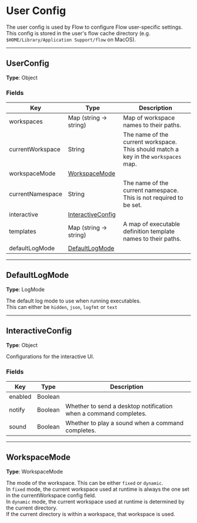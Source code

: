 
[comment]: # (Documentation autogenerated by docsgen. Do not edit directly.)

# User Config

The user config is used by Flow to configure Flow user-specific settings.
This config is stored in the user's flow cache directory (e.g. `$HOME/Library/Application Support/flow` on MacOS). 


-------

## UserConfig

**Type**: Object



### Fields

| Key | Type | Description |
| ---- | ---- | ----------- |
| workspaces | Map (string -> string) | Map of workspace names to their paths. |
| currentWorkspace | String | The name of the current workspace. This should match a key in the `workspaces` map. |
| workspaceMode | [WorkspaceMode](#WorkspaceMode) |  |
| currentNamespace | String | The name of the current namespace. This is not required to be set. |
| interactive | [InteractiveConfig](#InteractiveConfig) |  |
| templates | Map (string -> string) | A map of executable definition template names to their paths. |
| defaultLogMode | [DefaultLogMode](#DefaultLogMode) |  |


-------
## DefaultLogMode

**Type**: LogMode

The default log mode to use when running executables.<br>This can either be `hidden`, `json`, `logfmt` or `text`

-------
## InteractiveConfig

**Type**: Object

Configurations for the interactive UI.

### Fields

| Key | Type | Description |
| ---- | ---- | ----------- |
| enabled | Boolean |  |
| notify | Boolean | Whether to send a desktop notification when a command completes. |
| sound | Boolean | Whether to play a sound when a command completes. |


-------
## WorkspaceMode

**Type**: WorkspaceMode

The mode of the workspace. This can be either `fixed` or `dynamic`.<br>In `fixed` mode, the current workspace used at runtime is always the one set in the currentWorkspace config field.<br>In `dynamic` mode, the current workspace used at runtime is determined by the current directory.<br>If the current directory is within a workspace, that workspace is used.



